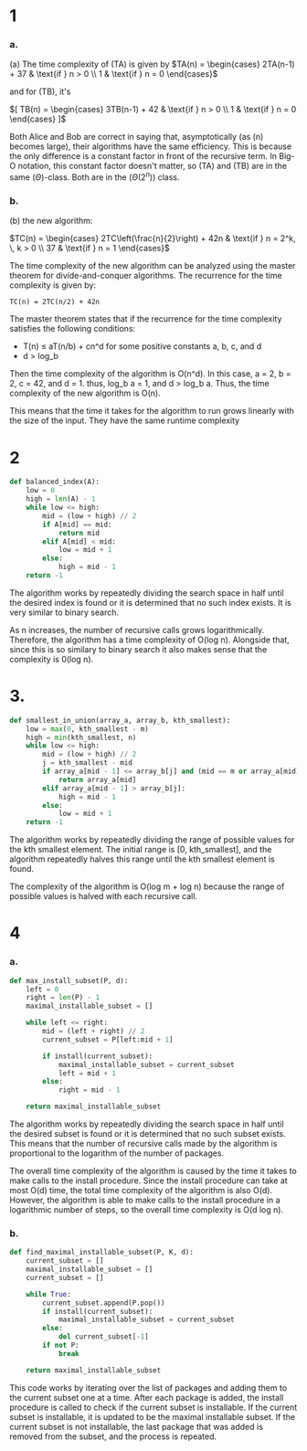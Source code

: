 # 1
### a.

(a) The time complexity of (TA) is given by
$TA(n) = \begin{cases} 2TA(n-1) + 37 & \text{if } n > 0 \\ 1 & \text{if } n = 0 \end{cases}$

and for \(TB\), it's

$[ TB(n) = \begin{cases} 3TB(n-1) + 42 & \text{if } n > 0 \\ 1 & \text{if } n = 0 \end{cases} ]$

Both Alice and Bob are correct in saying that, asymptotically (as (n) becomes large), their algorithms have the same efficiency. This is because the only difference is a constant factor in front of the recursive term. In Big-O notation, this constant factor doesn't matter, so (TA) and (TB) are in the same $(\Theta)$-class. Both are in the $(\Theta(2^n))$ class.


### b.

(b) the new algorithm:

$TC(n) = \begin{cases} 2TC\left(\frac{n}{2}\right) + 42n & \text{if } n = 2^k, \, k > 0 \\ 37 & \text{if } n = 1 \end{cases}$

The time complexity of the new algorithm can be analyzed using the master theorem for divide-and-conquer algorithms. The recurrence for the time complexity is given by:

```
TC(n) = 2TC(n/2) + 42n
```

The master theorem states that if the recurrence for the time complexity satisfies the following conditions:

- T(n) ≤ aT(n/b) + cn^d for some positive constants a, b, c, and d
- d > log_b

Then the time complexity of the algorithm is O(n^d). In this case, a = 2, b = 2, c = 42, and d = 1. thus, log_b a = 1, and d > log_b a. Thus, the time complexity of the new algorithm is O(n).

This means that the time it takes for the algorithm to run grows linearly with the size of the input. They have the same runtime complexity 
# 2

```python
def balanced_index(A):
	low = 0 
	high = len(A) - 1
	while low <= high: 
		mid = (low + high) // 2 
		if A[mid] == mid:
			return mid 
		elif A[mid] < mid:
			low = mid + 1
		else:
			high = mid - 1
	return -1
```

The algorithm works by repeatedly dividing the search space in half until the desired index is found or it is determined that no such index exists. It is very similar to binary search.

As n increases, the number of recursive calls grows logarithmically. Therefore, the algorithm has a time complexity of O(log n). Alongside that, since this is so similary to binary search it also makes sense that the complexity is 0(log n).

# 3.

```python
def smallest_in_union(array_a, array_b, kth_smallest):
    low = max(0, kth_smallest - m)
    high = min(kth_smallest, n)
    while low <= high:
        mid = (low + high) // 2
        j = kth_smallest - mid
        if array_a[mid - 1] <= array_b[j] and (mid == m or array_a[mid] > array_b[j + 1]):
            return array_a[mid]
        elif array_a[mid - 1] > array_b[j]:
            high = mid - 1
        else:
            low = mid + 1
    return -1

```

The algorithm works by repeatedly dividing the range of possible values for the kth smallest element. The initial range is [0, kth_smallest], and the algorithm repeatedly halves this range until the kth smallest element is found.

The complexity of the algorithm is O(log m + log n) because the range of possible values is halved with each recursive call.

# 4
### a.
```python
def max_install_subset(P, d):
    left = 0
    right = len(P) - 1
    maximal_installable_subset = []

    while left <= right:
        mid = (left + right) // 2
        current_subset = P[left:mid + 1]

        if install(current_subset):
            maximal_installable_subset = current_subset
            left = mid + 1
        else:
            right = mid - 1

    return maximal_installable_subset

```

The algorithm works by repeatedly dividing the search space in half until the desired subset is found or it is determined that no such subset exists. This means that the number of recursive calls made by the algorithm is proportional to the logarithm of the number of packages.

The overall time complexity of the algorithm is caused by the time it takes to make calls to the install procedure. Since the install procedure can take at most O(d) time, the total time complexity of the algorithm is also O(d). However, the algorithm is able to make calls to the install procedure in a logarithmic number of steps, so the overall time complexity is O(d log n).

### b.

```python
def find_maximal_installable_subset(P, K, d):
    current_subset = []
    maximal_installable_subset = []
    current_subset = []

    while True:
        current_subset.append(P.pop())
        if install(current_subset):
            maximal_installable_subset = current_subset
        else:
            del current_subset[-1]
        if not P:
            break

    return maximal_installable_subset
```

This code works by iterating over the list of packages and adding them to the current subset one at a time. After each package is added, the install procedure is called to check if the current subset is installable. If the current subset is installable, it is updated to be the maximal installable subset. If the current subset is not installable, the last package that was added is removed from the subset, and the process is repeated.